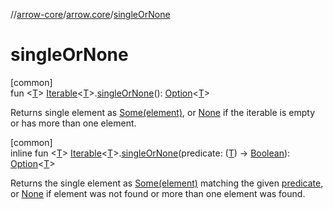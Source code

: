 //[arrow-core](../../index.md)/[arrow.core](index.md)/[singleOrNone](single-or-none.md)

# singleOrNone

[common]\
fun &lt;[T](single-or-none.md)&gt; [Iterable](https://kotlinlang.org/api/latest/jvm/stdlib/kotlin.collections/-iterable/index.html)&lt;[T](single-or-none.md)&gt;.[singleOrNone](single-or-none.md)(): [Option](-option/index.md)&lt;[T](single-or-none.md)&gt;

Returns single element as [Some(element)](-some/index.md), or [None](-none/index.md) if the iterable is empty or has more than one element.

[common]\
inline fun &lt;[T](single-or-none.md)&gt; [Iterable](https://kotlinlang.org/api/latest/jvm/stdlib/kotlin.collections/-iterable/index.html)&lt;[T](single-or-none.md)&gt;.[singleOrNone](single-or-none.md)(predicate: ([T](single-or-none.md)) -&gt; [Boolean](https://kotlinlang.org/api/latest/jvm/stdlib/kotlin/-boolean/index.html)): [Option](-option/index.md)&lt;[T](single-or-none.md)&gt;

Returns the single element as [Some(element)](-some/index.md) matching the given [predicate](single-or-none.md), or [None](-none/index.md) if element was not found or more than one element was found.
